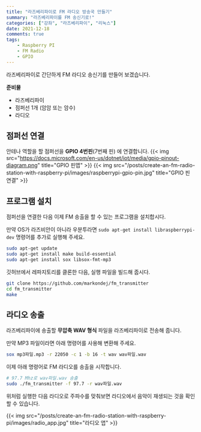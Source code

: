 ```yaml
---
title: "라즈베리파이로 FM 라디오 방송국 만들기"
summary: "라즈베리파이를 FM 송신기로!"
categories: ["강좌", "라즈베리파이", "리눅스"]
date: 2021-12-18
comments: true
tags:
    - Raspberry PI
    - FM Radio
    - GPIO
---
```


라즈베리파이로 간단하게 FM 라디오 송신기를 만들어 보겠습니다.

**준비물**

-   라즈베리파이
-   점퍼선 1개 (암암 또는 암수)
-   라디오

## 점퍼선 연결

안테나 역할을 할 점퍼선을 **GPIO 4번핀**(7번째 핀) 에 연결합니다.
{{< img src="https://docs.microsoft.com/en-us/dotnet/iot/media/gpio-pinout-diagram.png" title="GPIO 핀맵" >}}
{{< img src="/posts/create-an-fm-radio-station-with-raspberry-pi/images/raspberrypi-gpio-pin.jpg" title="GPIO 핀 연결" >}}

## 프로그램 설치

점퍼선을 연결한 다음 이제 FM 송출을 할 수 있는 프로그램을 설치합시다.

만약 OS가 라즈비안이 아니라 우분투라면 `sudo apt-get install libraspberrypi-dev` 명령어를 추가로 실행해 주세요.

```sh
sudo apt-get update
sudo apt-get install make build-essential
sudo apt-get install sox libsox-fmt-mp3
```

깃허브에서 레파지토리를 클론한 다음, 실행 파일을 빌드해 줍시다.

```sh
git clone https://github.com/markondej/fm_transmitter
cd fm_transmitter
make
```

## 라디오 송출

라즈베리파이에 송출할 **무압축 WAV 형식** 파일을 라즈베리파이로 전송해 줍니다.

만약 MP3 파일이라면 아래 명령어를 사용해 변환해 주세요.

```sh
sox mp3파일.mp3 -r 22050 -c 1 -b 16 -t wav wav파일.wav
```

이제 아래 명령어로 FM 라디오를 송출을 시작합니다.

```sh
# 97.7 Mhz로 wav파일.wav 송출
sudo ./fm_transmitter -f 97.7 -r wav파일.wav
```

위처럼 실행한 다음 라디오로 주파수를 맞춰보면 라디오에서 음악이 재생되는 것을 확인할 수 있습니다.

{{< img src="/posts/create-an-fm-radio-station-with-raspberry-pi/images/radio_app.jpg" title="라디오 앱" >}}
